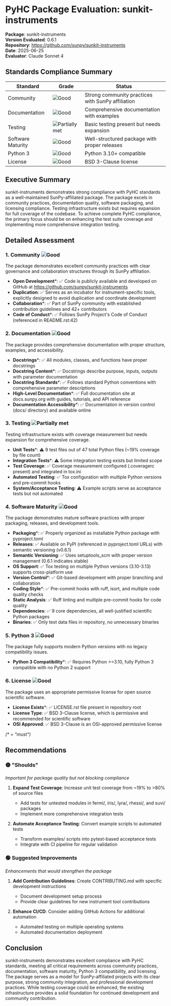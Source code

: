 # PyHC Package Evaluation: sunkit-instruments

**Package**: sunkit-instruments  
**Version Evaluated**: 0.6.1  
**Repository**: https://github.com/sunpy/sunkit-instruments  
**Date**: 2025-06-25  
**Evaluator**: Claude Sonnet 4  

## Standards Compliance Summary

| Standard | Grade | Status |
|----------|-------|--------|
| Community | ![Good](https://img.shields.io/badge/Good-brightgreen.svg) | Strong community practices with SunPy affiliation |
| Documentation | ![Good](https://img.shields.io/badge/Good-brightgreen.svg) | Comprehensive documentation with examples |
| Testing | ![Partially met](https://img.shields.io/badge/Partially%20met-orange.svg) | Basic testing present but needs expansion |
| Software Maturity | ![Good](https://img.shields.io/badge/Good-brightgreen.svg) | Well-structured package with proper releases |
| Python 3 | ![Good](https://img.shields.io/badge/Good-brightgreen.svg) | Python 3.10+ compatible |
| License | ![Good](https://img.shields.io/badge/Good-brightgreen.svg) | BSD 3-Clause license |

## Executive Summary

sunkit-instruments demonstrates strong compliance with PyHC standards as a well-maintained SunPy-affiliated package. The package excels in community practices, documentation quality, software packaging, and licensing compliance. Testing infrastructure exists but requires expansion for full coverage of the codebase. To achieve complete PyHC compliance, the primary focus should be on enhancing the test suite coverage and implementing more comprehensive integration testing.

## Detailed Assessment

### 1. Community ![Good](https://img.shields.io/badge/Good-brightgreen.svg)

The package demonstrates excellent community practices with clear governance and collaboration structures through its SunPy affiliation.

- **Open Development**\*: ✅ Code is publicly available and developed on GitHub at https://github.com/sunpy/sunkit-instruments
- **Duplication**: ✅ Serves as an incubator for instrument-specific tools, explicitly designed to avoid duplication and coordinate development
- **Collaboration**\*: ✅ Part of SunPy community with established contribution guidelines and 42+ contributors
- **Code of Conduct**\*: ✅ Follows SunPy Project's Code of Conduct (referenced in README.rst:42)

### 2. Documentation ![Good](https://img.shields.io/badge/Good-brightgreen.svg)

The package provides comprehensive documentation with proper structure, examples, and accessibility.

- **Docstrings**\*: ✅ All modules, classes, and functions have proper docstrings
- **Docstring Content**\*: ✅ Docstrings describe purpose, inputs, outputs with parameter documentation
- **Docstring Standards**\*: ✅ Follows standard Python conventions with comprehensive parameter descriptions
- **High-Level Documentation**\*: ✅ Full documentation site at docs.sunpy.org with guides, tutorials, and API reference
- **Documentation Accessibility**\*: ✅ Documentation in version control (docs/ directory) and available online

### 3. Testing ![Partially met](https://img.shields.io/badge/Partially%20met-orange.svg)

Testing infrastructure exists with coverage measurement but needs expansion for comprehensive coverage.

- **Unit Tests**\*: ⚠️ 9 test files out of 47 total Python files (~19% coverage by file count)
- **Integration Tests**\*: ⚠️ Some integration testing exists but limited scope
- **Test Coverage**: ✅ Coverage measurement configured (.coveragerc present) and integrated in tox.ini
- **Automated Testing**: ✅ Tox configuration with multiple Python versions and pre-commit hooks
- **System/Acceptance Testing**: ⚠️ Example scripts serve as acceptance tests but not automated

### 4. Software Maturity ![Good](https://img.shields.io/badge/Good-brightgreen.svg)

The package demonstrates mature software practices with proper packaging, releases, and development tools.

- **Packaging**\*: ✅ Properly organized as installable Python package with pyproject.toml
- **Releases**: ✅ Available on PyPI (referenced in pyproject.toml URLs) with semantic versioning (v0.6.1)
- **Semantic Versioning**: ✅ Uses setuptools_scm with proper version management (0.6.1 indicates stable)
- **OS Support**: ✅ Tox testing on multiple Python versions (3.10-3.13) supports cross-platform use
- **Version Control**\*: ✅ Git-based development with proper branching and collaboration
- **Coding Style**\*: ✅ Pre-commit hooks with ruff, isort, and multiple code quality checks
- **Static Analysis**: ✅ Ruff linting and multiple pre-commit hooks for code quality
- **Dependencies**: ✅ 9 core dependencies, all well-justified scientific Python packages
- **Binaries**: ✅ Only test data files in repository, no unnecessary binaries

### 5. Python 3 ![Good](https://img.shields.io/badge/Good-brightgreen.svg)

The package fully supports modern Python versions with no legacy compatibility issues.

- **Python 3 Compatibility**\*: ✅ Requires Python >=3.10, fully Python 3 compatible with no Python 2 support

### 6. License ![Good](https://img.shields.io/badge/Good-brightgreen.svg)

The package uses an appropriate permissive license for open source scientific software.

- **License Exists**\*: ✅ LICENSE.rst file present in repository root
- **License Type**: ✅ BSD 3-Clause license, which is permissive and recommended for scientific software
- **OSI Approved**: ✅ BSD 3-Clause is an OSI-approved permissive license

*(\* = "must")*

## Recommendations

### 🟡 "Shoulds"
*Important for package quality but not blocking compliance*

1. **Expand Test Coverage**: Increase unit test coverage from ~19% to >80% of source files
   - Add tests for untested modules in fermi/, iris/, lyra/, rhessi/, and suvi/ packages
   - Implement more comprehensive integration tests

2. **Automate Acceptance Testing**: Convert example scripts to automated tests
   - Transform examples/ scripts into pytest-based acceptance tests
   - Integrate with CI pipeline for regular validation

### 🟢 Suggested Improvements
*Enhancements that would strengthen the package*

1. **Add Contribution Guidelines**: Create CONTRIBUTING.md with specific development instructions
   - Document development setup process
   - Provide clear guidelines for new instrument tool contributions

2. **Enhance CI/CD**: Consider adding GitHub Actions for additional automation
   - Automated testing on multiple operating systems
   - Automated documentation deployment

## Conclusion

sunkit-instruments demonstrates excellent compliance with PyHC standards, meeting all critical requirements across community practices, documentation, software maturity, Python 3 compatibility, and licensing. The package serves as a model for SunPy-affiliated projects with its clear purpose, strong community integration, and professional development practices. While testing coverage could be enhanced, the existing infrastructure provides a solid foundation for continued development and community contribution.